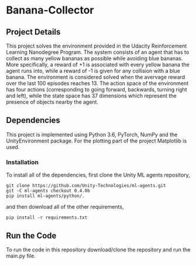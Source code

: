 # Banana-Collector

## Project Details
This project solves the environment provided in the Udacity Reinforcement Learning Nanodegree Program. The system consists of an agent that has to collect as many yellow bananas as possible while avoiding blue bananas. More specifically, a reward of +1 is associated with every yellow banana the agent runs into, while a reward of -1 is given for any collision with a blue banana. The environment is considered solved when the avervage reward over the last 100 episodes reaches 13.
The action space of the environment has four actions (corresponding to going forward, backwards, turning right and left), while the state space has 37 dimensions which represent the presence of objects nearby the agent.

## Dependencies
This project is implemented using Python 3.6, PyTorch, NumPy and the UnityEnvironment package. For the plotting part of the project Matplotlib is used.
### Installation

To install all of the dependencies, first clone the Unity ML agents repository,
```
git clone https://github.com/Unity-Technologies/ml-agents.git
git -C ml-agents checkout 0.4.0b
pip install ml-agents/python/.
```
and then download all of the other requirements,
```
pip install -r requirements.txt
```

## Run the Code
To run the code in this repository download/clone the repository and run the main.py file.
